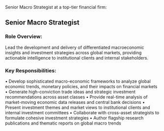 Senior Macro Strategist at a top-tier financial firm:

## Senior Macro Strategist

### Role Overview:
Lead the development and delivery of differentiated macroeconomic insights and investment strategies across global markets, providing actionable intelligence to institutional clients and internal stakeholders.

### Key Responsibilities:
• Develop sophisticated macro-economic frameworks to analyze global economic trends, monetary policies, and their impacts on financial markets
• Generate high-conviction trade ideas and strategic investment recommendations across asset classes
• Provide real-time analysis of market-moving economic data releases and central bank decisions
• Present investment themes and market views to institutional clients and internal investment committees
• Collaborate with cross-asset strategists to formulate cohesive investment strategies
• Author flagship research publications and thematic reports on global macro trends
